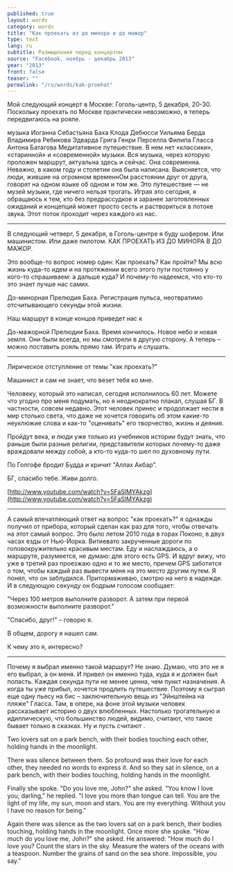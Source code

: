 ```yaml
---
published: true
layout: words
category: words
title: "Как проехать из до минора в до мажор"
type: text
lang: ru
subtitle: Размышления перед концертом
source: "Facebook, ноябрь - декабрь 2013"
year: "2013"
front: false
teaser: ""
permalink: "/ru/words/kak-proehat"
---
```


Мой следующий концерт в Москве: Гоголь-центр, 5 декабря, 20-30. Поскольку проехать по Москве практически невозможно, я теперь передвигаюсь на рояле.

музыка
Иоганна Себастьяна Баха 
Клода Дебюсси
Уильяма Берда
Владимира Ребикова
Эдварда Грига
Генри Перселла
Филипа Гласса
Антона Батагова
Медитативное путешествие. В нем нет «классики», «старинной» и «современной» музыки. Вся музыка, через которую проложен маршрут, актуальна здесь и сейчас. Она современна. Неважно, в каком году и столетии она была написана. Выясняется, что люди, жившие на огромном временнОм расстоянии друг от друга, говорят на одном языке об одном и том же. Это путешествие — не музей музыки, где ничего нельзя трогать. Играя это сегодня, я обращаюсь к тем, кто без предрассудков и заранее заготовленных ожиданий и концепций может просто сесть и раствориться в потоке звука. Этот поток проходит через каждого из нас.

***

В следующий четверг, 5 декабря, в Гоголь-центре я буду шофером. Или машинистом. Или даже пилотом. КАК ПРОЕХАТЬ ИЗ ДО МИНОРА В ДО МАЖОР.

Это вообще-то вопрос номер один: Как проехать? Как пройти? Мы всю жизнь куда-то идем и на протяжении всего этого пути постоянно у кого-то спрашиваем: а дальше куда? И почему-то надеемся, что кто-то это знает лучше нас самих.

До-минорная Прелюдия Баха. Регистрация пульса, неотвратимо отсчитывающего секунды этой жизни.

Наш маршрут в конце концов приведет нас к

До-мажорной Прелюдии Баха. Время кончилось. Новое небо и новая земля. Они были всегда, но мы смотрели в другую сторону. А теперь – можно поставить рояль прямо там. Играть и слушать.

***

Лирическое отступление от темы "как проехать?"

Машинист и сам не знает, что везет тебя ко мне.

Человеку, который это написал, сегодня исполнилось 60 лет. Можете что угодно про меня подумать, но я неоднократно плакал, слушая БГ. В частности, совсем недавно. Этот человек принес и продолжает нести в мир столько света, что даже не хочется говорить об этом какие-то неуклюжие слова и как-то "оценивать" его творчество, жизнь и деяния.

Пройдут века, и люди уже только из учебников истории будут знать, что раньше были разные религии, представители которых почему-то даже враждовали между собой, а кто-то куда-то шел по духовному пути.

По Голгофе бродит Будда и кричит "Аллах Акбар".

БГ, спасибо тебе. Живи долго.

[http://www.youtube.com/watch?v=5FaSlMYAkzg](http://www.youtube.com/watch?v=5FaSlMYAkzg)

***

А самый впечатляющий ответ на вопрос "как проехать?" я однажды получил от прибора, который сделан как раз для того, чтобы отвечать на этот самый вопрос. Это было летом 2010 года в горах Поконо, в двух часах езды от Нью-Йорка. Витиевато закрученные дороги по головокружительно красивым местам. Еду и наслаждаюсь, а о маршруте, разумеется, не думаю: для этого есть GPS. И вдруг вижу, что уже в третий раз проезжаю одно и то же место, причем GPS заботится о том, чтобы каждый раз вывести меня на это место другим путем. Я понял, что он заблудился. Притормаживаю, смотрю на него в надежде. И в следующую секунду он бодрым голосом сообщает:

"Через 100 метров выполните разворот. А затем при первой возможности выполните разворот."

"Спасибо, друг!" – говорю я.

В общем, дорогу я нашел сам.

К чему это я, интересно?

***

Почему я выбрал именно такой маршрут? Не знаю. Думаю, что это не я его выбрал, а он меня. И привел он именно туда, куда я и должен был попасть. Каждая секунда пути не менее ценна, чем пункт назначения. А когда ты уже прибыл, хочется продлить путешествие. Поэтому я сыграл еще одну пьесу на бис – заключительную вещь из "Эйнштейна на пляже" Гласса. Там, в опере, на фоне этой музыки человек рассказывает историю о двух влюбленных. Настолько трогательную и идиллическую, что большинство людей, видимо, считают, что такое бывает только в сказках. Ну и пусть считают .

 

Two lovers sat on a park bench, with their bodies touching each other, holding hands in the moonlight.

There was silence between them. So profound was their love for each other, they needed no words to express it. And so they sat in silence, on a park bench, with their bodies touching, holding hands in the moonlight.

Finally she spoke. "Do you love me, John?" she asked. "You know I love you, darling," he replied. "I love you more than tongue can tell. You are the light of my life, my sun, moon and stars. You are my everything. Without you I have no reason for being."

Again there was silence as the two lovers sat on a park bench, their bodies touching, holding hands in the moonlight. Once more she spoke. "How much do you love me, John?" she asked. He answered: "How much do I love you? Count the stars in the sky. Measure the waters of the oceans with a teaspoon. Number the grains of sand on the sea shore. Impossible, you say."